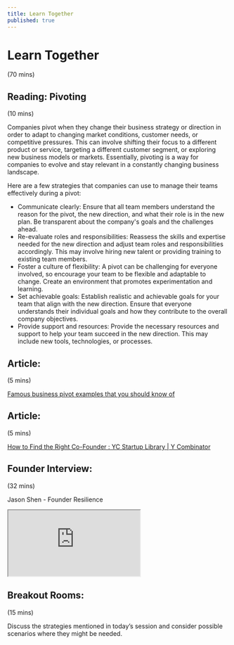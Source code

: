```yaml
---
title: Learn Together
published: true
---
```

# Learn Together
(70 mins)


## Reading: Pivoting
(10 mins) 

Companies pivot when they change their business strategy or direction in order to adapt to changing market conditions, customer needs, or competitive pressures. This can involve shifting their focus to a different product or service, targeting a different customer segment, or exploring new business models or markets. Essentially, pivoting is a way for companies to evolve and stay relevant in a constantly changing business landscape.

Here are a few strategies that companies can use to manage their teams effectively during a pivot:

* Communicate clearly: Ensure that all team members understand the reason for the pivot, the new direction, and what their role is in the new plan. Be transparent about the company's goals and the challenges ahead.
* Re-evaluate roles and responsibilities: Reassess the skills and expertise needed for the new direction and adjust team roles and responsibilities accordingly. This may involve hiring new talent or providing training to existing team members.
* Foster a culture of flexibility: A pivot can be challenging for everyone involved, so encourage your team to be flexible and adaptable to change. Create an environment that promotes experimentation and learning.
* Set achievable goals: Establish realistic and achievable goals for your team that align with the new direction. Ensure that everyone understands their individual goals and how they contribute to the overall company objectives.
* Provide support and resources: Provide the necessary resources and support to help your team succeed in the new direction. This may include new tools, technologies, or processes.

## Article: 
(5 mins) 

[Famous business pivot examples that you should know of](https://tms-outsource.com/blog/posts/business-pivot-examples/) 

## Article:
(5 mins)
 
[How to Find the Right Co-Founder : YC Startup Library | Y Combinator](https://www.ycombinator.com/library/8h-how-to-find-the-right-co-founder) 

## Founder Interview: 
(32 mins) 

Jason Shen - Founder Resilience

<div class="embed-responsive embed-responsive-16by9">
  <iframe class="embed-responsive-item" src="https://drive.google.com/file/d/194Lh_tiuPEXAfxfcnIzbZyY0BQunAmSc/view?usp=sharing" allowfullscreen></iframe>
</div>

## Breakout Rooms: 
(15 mins) 

Discuss the strategies mentioned in today’s session and consider possible scenarios where they might be needed.
